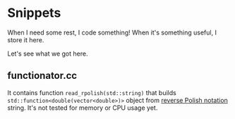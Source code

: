 # Snippets

When I need some rest, I code something! When it's something useful, I store it here.

Let's see what we got here.

## functionator.cc

It contains function `read_rpolish(std::string)` that builds `std::function<double(vector<double>)>` object from [reverse Polish notation](https://en.wikipedia.org/wiki/Reverse_Polish_notation) string. It's not tested for memory or CPU usage yet.
